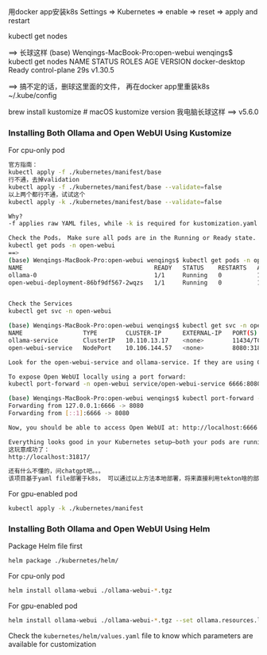 用docker app安装k8s
Settings => Kubernetes => enable => reset => apply and restart

kubectl get nodes

==> 长球这样
(base) Wenqings-MacBook-Pro:open-webui wenqings$ kubectl get nodes
NAME             STATUS   ROLES           AGE   VERSION
docker-desktop   Ready    control-plane   29s   v1.30.5

==> 搞不定的话，删球这里面的文件， 再在docker app里重装k8s
~/.kube/config

brew install kustomize  # macOS
kustomize version
我电脑长球这样
==> v5.6.0

### Installing Both Ollama and Open WebUI Using Kustomize

For cpu-only pod

```bash
官方指南：
kubectl apply -f ./kubernetes/manifest/base
行不通，去掉validation
kubectl apply -f ./kubernetes/manifest/base --validate=false
以上两个都行不通，试试这个
kubectl apply -k ./kubernetes/manifest/base --validate=false

Why?
-f applies raw YAML files, while -k is required for kustomization.yaml.

Check the Pods， Make sure all pods are in the Running or Ready state. ：
kubectl get pods -n open-webui
==>
(base) Wenqings-MacBook-Pro:open-webui wenqings$ kubectl get pods -n open-webui
NAME                                     READY   STATUS    RESTARTS   AGE
ollama-0                                 1/1     Running   0          17m
open-webui-deployment-86bf9df567-2wqzs   1/1     Running   0          18m


Check the Services
kubectl get svc -n open-webui

(base) Wenqings-MacBook-Pro:open-webui wenqings$ kubectl get svc -n open-webui
NAME                 TYPE        CLUSTER-IP      EXTERNAL-IP   PORT(S)          AGE
ollama-service       ClusterIP   10.110.13.17    <none>        11434/TCP        19m
open-webui-service   NodePort    10.106.144.57   <none>        8080:31817/TCP   20m

Look for the open-webui-service and ollama-service. If they are using ClusterIP, you may need to expose them.

To expose Open WebUI locally using a port forward:
kubectl port-forward -n open-webui service/open-webui-service 6666:8080

(base) Wenqings-MacBook-Pro:open-webui wenqings$ kubectl port-forward -n open-webui service/open-webui-service 6666:8080
Forwarding from 127.0.0.1:6666 -> 8080
Forwarding from [::1]:6666 -> 8080

Now, you should be able to access Open WebUI at: http://localhost:6666 ==> Not work

Everything looks good in your Kubernetes setup—both your pods are running, and your service is exposing port 8080 via NodePort (31817). However, since the service type is NodePort, your port-forwarding might not be necessary.
这玩意成功了：
http://localhost:31817/

还有什么不懂的，问chatgpt吧。。。 
该项目基于yaml file部署于k8s， 可以通过以上方法本地部署，将来直接利用tekton啥的部署于云端k8s


```

For gpu-enabled pod

```bash
kubectl apply -k ./kubernetes/manifest
```

### Installing Both Ollama and Open WebUI Using Helm

Package Helm file first

```bash
helm package ./kubernetes/helm/
```

For cpu-only pod

```bash
helm install ollama-webui ./ollama-webui-*.tgz
```

For gpu-enabled pod

```bash
helm install ollama-webui ./ollama-webui-*.tgz --set ollama.resources.limits.nvidia.com/gpu="1"
```

Check the `kubernetes/helm/values.yaml` file to know which parameters are available for customization
